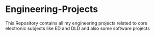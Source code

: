 # Engineering-Projects
This Repository contains all my engineering projects related to core electronic subjects like ED and DLD and also some software projects
